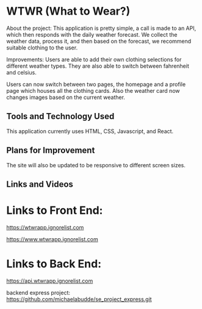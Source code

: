 # WTWR (What to Wear?)

About the project:
This application is pretty simple, a call is made to an API, which then responds with the daily weather forecast. We collect the weather data, process it, and then based on the forecast, we recommend suitable clothing to the user.

Improvements:
Users are able to add their own clothing selections for different weather types. They are also able to switch between fahrenheit and celsius.

Users can now switch between two pages, the homepage and a profile page which houses all the clothing cards. Also the weather card now changes images based on the current weather.

## Tools and Technology Used

This application currently uses HTML, CSS, Javascript, and React.

## Plans for Improvement

The site will also be updated to be responsive to different screen sizes.

## Links and Videos

# Links to Front End:

https://wtwrapp.ignorelist.com

https://www.wtwrapp.ignorelist.com

# Links to Back End:

https://api.wtwrapp.ignorelist.com

backend express project: https://github.com/michaelabudde/se_project_express.git
